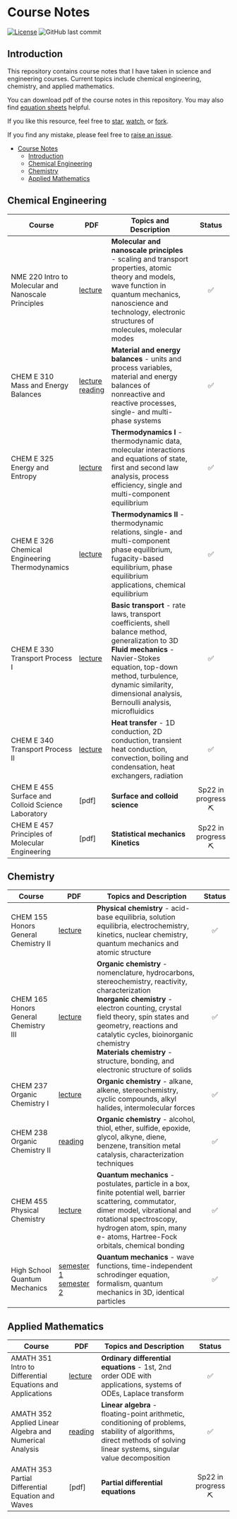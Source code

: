 # Course Notes

[![License](https://img.shields.io/github/license/tengjuilin/course-notes)](https://creativecommons.org/licenses/by/4.0/)
![GitHub last commit](https://img.shields.io/github/last-commit/tengjuilin/course-notes)

## Introduction

This repository contains course notes that I have taken in science and engineering courses. Current topics include chemical engineering, chemistry, and applied mathematics.

You can download pdf of the course notes in this repository. You may also find [equation sheets](https://github.com/tengjuilin/equation-sheets) helpful.

If you like this resource, feel free to [star](https://github.com/tengjuilin/course-notes/stargazers), [watch](https://github.com/tengjuilin/course-notes/watchers), or [fork](https://github.com/tengjuilin/course-notes/network/members).

If you find any mistake, please feel free to [raise an issue](https://github.com/tengjuilin/course-notes/issues/new).

- [Course Notes](#course-notes)
  - [Introduction](#introduction)
  - [Chemical Engineering](#chemical-engineering)
  - [Chemistry](#chemistry)
  - [Applied Mathematics](#applied-mathematics)

## Chemical Engineering

|Course|PDF|Topics and Description|Status|
|-|-|-|:-:|
|NME 220 Intro to Molecular and Nanoscale Principles|[lecture](cheme/nme220-notes.pdf)|**Molecular and nanoscale principles** - scaling and transport properties, atomic theory and models, wave function in quantum mechanics, nanoscience and technology, electronic structures of molecules, molecular modes|:white_check_mark:|
|CHEM E 310 <br/> Mass and Energy Balances|[lecture](cheme/cheme310-notes-lecture.pdf) <br/> [reading](cheme/cheme310-notes-reading.pdf)|**Material and energy balances** - units and process variables, material and energy balances of nonreactive and reactive processes, single- and multi-phase systems|:white_check_mark:|
|CHEM E 325 Energy and Entropy|[lecture](cheme/cheme325-notes.pdf)|**Thermodynamics I** - thermodynamic data, molecular interactions and equations of state, first and second law analysis, process efficiency, single and multi-component equilibrium|:white_check_mark:|
|CHEM E 326 Chemical Engineering Thermodynamics|[lecture](cheme/cheme326-notes.pdf)|**Thermodynamics II** - thermodynamic relations, single- and multi-component phase equilibrium, fugacity-based equilibrium, phase equilibrium applications, chemical equilibrium|:white_check_mark:|
|CHEM E 330 Transport Process I|[lecture](cheme/cheme330-notes.pdf)|**Basic transport** - rate laws, transport coefficients, shell balance method, generalization to 3D <br/> **Fluid mechanics** - Navier-Stokes equation, top-down method, turbulence, dynamic similarity, dimensional analysis, Bernoulli analysis, microfluidics|:white_check_mark:|
|CHEM E 340 Transport Process II|[lecture](cheme/cheme340-notes.pdf)|**Heat transfer** - 1D conduction, 2D conduction, transient heat conduction, convection, boiling and condensation, heat exchangers, radiation|:white_check_mark:|
|CHEM E 455 Surface and Colloid Science Laboratory|[pdf]|**Surface and colloid science**|Sp22 in progress <br/> :pick:|
|CHEM E 457 Principles of Molecular Engineering|[pdf]|**Statistical mechanics** <br/> **Kinetics**|Sp22 in progress <br/> :pick:|

## Chemistry

|Course|PDF|Topics and Description|Status|
|-|-|-|:-:|
|CHEM 155 <br/> Honors General Chemistry II|[lecture](chem/chem155-notes.pdf)|**Physical chemistry** - acid-base equilibria, solution equilibria, electrochemistry, kinetics, nuclear chemistry, quantum mechanics and atomic structure|:white_check_mark:|
|CHEM 165 <br/> Honors General Chemistry III|[lecture](chem/chem165-notes.pdf)|**Organic chemistry** - nomenclature, hydrocarbons, stereochemistry, reactivity, characterization <br/> **Inorganic chemistry** - electron counting, crystal field theory, spin states and geometry, reactions and catalytic cycles, bioinorganic chemistry <br/> **Materials chemistry** - structure, bonding, and electronic structure of solids|:white_check_mark:|
|CHEM 237 <br/> Organic Chemistry I|[lecture](chem/chem237-notes.pdf)|**Organic chemistry** - alkane, alkene, stereochemistry, cyclic compounds, alkyl halides, intermolecular forces|:white_check_mark:|
|CHEM 238 <br/> Organic Chemistry II|[reading](chem/chem238-notes.pdf)|**Organic chemistry** - alcohol, thiol, ether, sulfide, epoxide, glycol, alkyne, diene, benzene, transition metal catalysis, characterization techniques|:white_check_mark:|
|CHEM 455 Physical Chemistry|[lecture](chem/chem455-notes.pdf)|**Quantum mechanics** - postulates, particle in a box, finite potential well, barrier scattering, commutator, dimer model, vibrational and rotational spectroscopy, hydrogen atom, spin, many e- atoms, Hartree-Fock orbitals, chemical bonding|:white_check_mark:|
|High School Quantum Mechanics|[semester 1](chem/quantum-mechanics-notes-semester1.pdf) <br/> [semester 2](chem/quantum-mechanics-notes-semester2.pdf)|**Quantum mechanics** - wave functions, time-independent schrodinger equation, formalism, quantum mechanics in 3D, identical particles|:white_check_mark:|

## Applied Mathematics

|Course|PDF|Topics and Description|Status|
|-|-|-|:-:|
|AMATH 351 <br/> Intro to Differential Equations and Applications|[lecture](amath/amath351-notes.pdf)|**Ordinary differential equations** - 1st, 2nd order ODE with applications, systems of ODEs, Laplace transform|:white_check_mark:|
|AMATH 352 <br/> Applied Linear Algebra and Numerical Analysis|[reading](amath/amath352-notes.pdf)|**Linear algebra** - floating-point arithmetic, conditioning of problems, stability of algorithms, direct methods of solving linear systems, singular value decomposition|:white_check_mark:|
|AMATH 353 Partial Differential Equation and Waves|[pdf]|**Partial differential equations**|Sp22 in progress <br/> :pick:|
